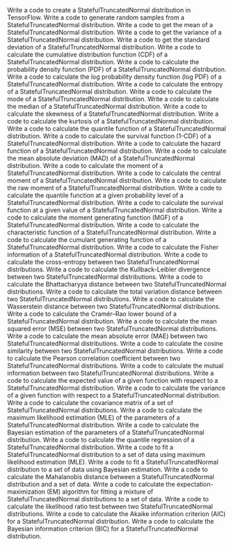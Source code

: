 Write a code to create a StatefulTruncatedNormal distribution in TensorFlow.
Write a code to generate random samples from a StatefulTruncatedNormal distribution.
Write a code to get the mean of a StatefulTruncatedNormal distribution.
Write a code to get the variance of a StatefulTruncatedNormal distribution.
Write a code to get the standard deviation of a StatefulTruncatedNormal distribution.
Write a code to calculate the cumulative distribution function (CDF) of a StatefulTruncatedNormal distribution.
Write a code to calculate the probability density function (PDF) of a StatefulTruncatedNormal distribution.
Write a code to calculate the log probability density function (log PDF) of a StatefulTruncatedNormal distribution.
Write a code to calculate the entropy of a StatefulTruncatedNormal distribution.
Write a code to calculate the mode of a StatefulTruncatedNormal distribution.
Write a code to calculate the median of a StatefulTruncatedNormal distribution.
Write a code to calculate the skewness of a StatefulTruncatedNormal distribution.
Write a code to calculate the kurtosis of a StatefulTruncatedNormal distribution.
Write a code to calculate the quantile function of a StatefulTruncatedNormal distribution.
Write a code to calculate the survival function (1-CDF) of a StatefulTruncatedNormal distribution.
Write a code to calculate the hazard function of a StatefulTruncatedNormal distribution.
Write a code to calculate the mean absolute deviation (MAD) of a StatefulTruncatedNormal distribution.
Write a code to calculate the moment of a StatefulTruncatedNormal distribution.
Write a code to calculate the central moment of a StatefulTruncatedNormal distribution.
Write a code to calculate the raw moment of a StatefulTruncatedNormal distribution.
Write a code to calculate the quantile function at a given probability level of a StatefulTruncatedNormal distribution.
Write a code to calculate the survival function at a given value of a StatefulTruncatedNormal distribution.
Write a code to calculate the moment generating function (MGF) of a StatefulTruncatedNormal distribution.
Write a code to calculate the characteristic function of a StatefulTruncatedNormal distribution.
Write a code to calculate the cumulant generating function of a StatefulTruncatedNormal distribution.
Write a code to calculate the Fisher information of a StatefulTruncatedNormal distribution.
Write a code to calculate the cross-entropy between two StatefulTruncatedNormal distributions.
Write a code to calculate the Kullback-Leibler divergence between two StatefulTruncatedNormal distributions.
Write a code to calculate the Bhattacharyya distance between two StatefulTruncatedNormal distributions.
Write a code to calculate the total variation distance between two StatefulTruncatedNormal distributions.
Write a code to calculate the Wasserstein distance between two StatefulTruncatedNormal distributions.
Write a code to calculate the Cramér–Rao lower bound of a StatefulTruncatedNormal distribution.
Write a code to calculate the mean squared error (MSE) between two StatefulTruncatedNormal distributions.
Write a code to calculate the mean absolute error (MAE) between two StatefulTruncatedNormal distributions.
Write a code to calculate the cosine similarity between two StatefulTruncatedNormal distributions.
Write a code to calculate the Pearson correlation coefficient between two StatefulTruncatedNormal distributions.
Write a code to calculate the mutual information between two StatefulTruncatedNormal distributions.
Write a code to calculate the expected value of a given function with respect to a StatefulTruncatedNormal distribution.
Write a code to calculate the variance of a given function with respect to a StatefulTruncatedNormal distribution.
Write a code to calculate the covariance matrix of a set of StatefulTruncatedNormal distributions.
Write a code to calculate the maximum likelihood estimation (MLE) of the parameters of a StatefulTruncatedNormal distribution.
Write a code to calculate the Bayesian estimation of the parameters of a StatefulTruncatedNormal distribution.
Write a code to calculate the quantile regression of a StatefulTruncatedNormal distribution.
Write a code to fit a StatefulTruncatedNormal distribution to a set of data using maximum likelihood estimation (MLE).
Write a code to fit a StatefulTruncatedNormal distribution to a set of data using Bayesian estimation.
Write a code to calculate the Mahalanobis distance between a StatefulTruncatedNormal distribution and a set of data.
Write a code to calculate the expectation-maximization (EM) algorithm for fitting a mixture of StatefulTruncatedNormal distributions to a set of data.
Write a code to calculate the likelihood ratio test between two StatefulTruncatedNormal distributions.
Write a code to calculate the Akaike information criterion (AIC) for a StatefulTruncatedNormal distribution.
Write a code to calculate the Bayesian information criterion (BIC) for a StatefulTruncatedNormal distribution.